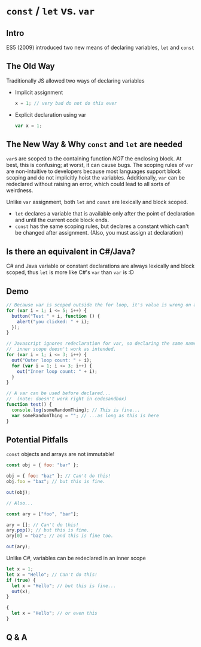 # `const` / `let` vs. `var`

## Intro

ES5 (2009) introduced two new means of declaring variables, `let` and `const`

## The Old Way

Traditionally JS allowed two ways of declaring variables

- Implicit assignment
  ```javascript
  x = 1; // very bad do not do this ever
  ```
- Explicit declaration using var
  ```javascript
  var x = 1;
  ```

## The New Way & Why `const` and `let` are needed

`var`s are scoped to the containing function _NOT_ the enclosing block. At best, this is confusing; at worst, it can cause bugs.
The scoping rules of `var` are non-intuitive to developers because most languages support block scoping and do not implicitly hoist the variables. Additionally, `var` can be redeclared without raising an error, which could lead to all sorts of weirdness.

Unlike `var` assignment, both `let` and `const` are lexically and block scoped.

- `let` declares a variable that is available only after the point of declaration and until the current code block ends.
- `const` has the same scoping rules, but declares a constant which can't be changed after assignment. (Also, you must assign at declaration)

## Is there an equivalent in C#/Java?

C# and Java variable or constant declarations are always lexically and block scoped, thus `let` is more like C#'s `var` than `var` is :D

## Demo

```javascript
// Because var is scoped outside the for loop, it's value is wrong on a callback
for (var i = 1; i <= 5; i++) {
  button("Test " + i, function () {
    alert("you clicked: " + i);
  });
}

// Javascript ignores redeclaration for var, so declaring the same name in an
//  inner scope doesn't work as intended.
for (var i = 1; i <= 3; i++) {
  out("Outer loop count: " + i);
  for (var i = 1; i <= 3; i++) {
    out("Inner loop count: " + i);
  }
}

// A var can be used before declared...
//  (note: doesn't work right in codesandbox)
function test() {
  console.log(someRandomThing); // This is fine...
  var someRandomThing = ""; // ...as long as this is here
}
```

## Potential Pitfalls

`const` objects and arrays are not immutable!

```javascript
const obj = { foo: "bar" };

obj = { foo: "baz" }; // Can't do this!
obj.foo = "baz"; // but this is fine.

out(obj);

// Also...

const ary = ["foo", "bar"];

ary = []; // Can't do this!
ary.pop(); // but this is fine.
ary[0] = "baz"; // and this is fine too.

out(ary);
```

Unlike C#, variables can be redeclared in an inner scope

```javascript
let x = 1;
let x = "Hello"; // Can't do this!
if (true) {
  let x = "Hello"; // but this is fine...
  out(x);
}

{
  let x = "Hello"; // or even this
}
```

## Q & A
